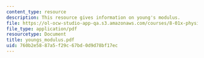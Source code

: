 ```yaml
---
content_type: resource
description: This resource gives information on young's modulus.
file: https://ol-ocw-studio-app-qa.s3.amazonaws.com/courses/8-01x-physics-i-classical-mechanics-with-an-experimental-focus-fall-2002/760b2e5887a5f29c67bd0d9d78bf17ec_youngs_modulus.pdf
file_type: application/pdf
resourcetype: Document
title: youngs_modulus.pdf
uid: 760b2e58-87a5-f29c-67bd-0d9d78bf17ec
---
```

